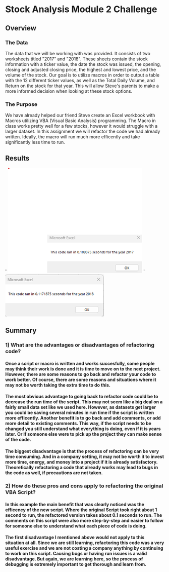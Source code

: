 # Stock Analysis Module 2 Challenge

## Overview

### The Data
The data that we will be working with was provided. It consists of two worksheets titled "2017" and "2018". These sheets contain the stock information with a ticker value, the date the stock was issued, the opening, closing and adjusted closing price, the highest and lowest price, and the volume of the stock. Our goal is to utilize macros in order to output a table with the 12 different ticker values, as well as the Total Daily Volume, and Return on the stock for that year. This will allow Steve's parents to make a more informed decision when looking at these stock options.  

### The Purpose
We have already helped our friend Steve create an Excel workbook with Macros utilizing VBA (Visual Basic Analysis) programming. The Macro in class works pretty well for a few stocks, however it would struggle with a larger dataset. In this assignment we will refactor the code we had already written. Ideally, the macro will run much more efficently and take significantly less time to run.

## Results

' ![VBA 2017 Screenshot](https://github.com/jkehm/stock_analysis/blob/main/Resources/VBA_Challenge_2017.png)
' ![VBA_2018_Screenshot](https://github.com/jkehm/stock_analysis/blob/main/Resources/VBA_Challenge_2018.png)

## Summary
###   1) What are the advantages or disadvantages of refactoring code?
#### Once a script or macro is written and works succesfully, some people may think their work is done and it is time to move on to the next project. However, there are some reasons to go back and refactor your code to work better. Of course, there are some reasons and situations where it may **not** be worth taking the extra time to do this. 
#### The most obvious advantage to going back to refactor code could be to decrease the run time of the script. This may not seem like a big deal on a fairly small data set like we used here. However, as datasets get larger you could be saving several minutes in run time if the script is written more efficently. Another benefit is to go back and add comments, or add more detail to existing comments. This way, if the script needs to be changed you still understand what everything is doing, even if it is years later. Or if someone else were to pick up the project they can make sense of the code.
#### The biggest disadvantage is that the process of refactoring can be very time consuming. And in a company setting, it may not be worth it to invest more time, energy, and money into a project if it is already satisfactory. Theoretically refactoring a code that already works may lead to bugs in the code as well, if precautions are not taken. 

###   2) How do these pros and cons apply to refactoring the original VBA Script?
#### In this example the main benefit that was clearly noticed was the efficency of the new script. Where the original Script took right about 1 second to run, the refactored version takes about 0.1 seconds to run. The comments on this script were also more step-by-step and easier to follow for someone else to understand what each piece of code is doing.
#### The first disadvantage I mentioned above would not apply to this situation at all. Since we are still learning, refactoring this code was a very useful exercise and we are not costing a company anything by continuing to work on this script. Causing bugs or having run issues is a valid disadvantage. But again, we are learning here, so the process of debugging is extremely important to get thorough and learn from. 
